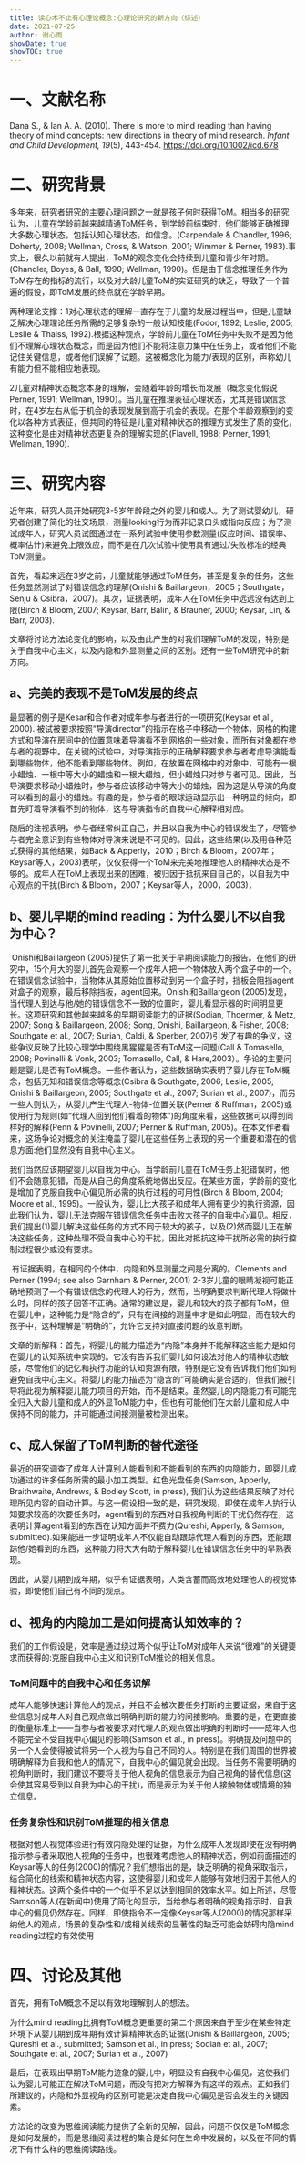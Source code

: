 ```yaml
---
title: 读心术不止有心理论概念:心理论研究的新方向（综述）
date: 2021-07-25
author: 谢心雨
showDate: true
showTOC: true
---
```


# 一、文献名称

Dana S., & Ian A. A. (2010). There is more to mind reading than having theory of mind concepts: new directions in theory of mind research. *Infant and Child Development, 19*(5), 443-454. https://doi.org/10.1002/icd.678 

# 二、研究背景

多年来，研究者研究的主要心理问题之一就是孩子何时获得ToM。相当多的研究认为，儿童在学龄前越来越精通ToM任务，到学龄前结束时，他们能够正确推理大多数心理状态，包括认知心理状态，如信念。(Carpendale & Chandler, 1996; Doherty, 2008; Wellman, Cross, & Watson, 2001; Wimmer & Perner, 1983).事实上，很久以前就有人提出，ToM的观念变化会持续到儿童和青少年时期。(Chandler, Boyes, & Ball, 1990; Wellman, 1990)。但是由于信念推理任务作为ToM存在的指标的流行，以及对大龄儿童ToM的实证研究的缺乏，导致了一个普遍的假设，即ToM发展的终点就在学龄早期。

两种理论支撑：1对心理状态的理解一直存在于儿童的发展过程当中，但是儿童缺乏解决心理理论任务所需的足够复杂的一般认知技能(Fodor, 1992; Leslie, 2005; Leslie & Thaiss, 1992).根据这种观点，学龄前儿童在ToM任务中失败不是因为他们不理解心理状态概念，而是因为他们不能将注意力集中在任务上，或者他们不能记住关键信息，或者他们误解了试题。这被概念化为能力/表现的区别，声称幼儿有能力但不能相应地表现。

2儿童对精神状态概念本身的理解，会随着年龄的增长而发展（概念变化假说Perner, 1991; Wellman, 1990）。当儿童在推理表征心理状态，尤其是错误信念时，在4岁左右从低于机会的表现发展到高于机会的表现。在那个年龄观察到的变化以各种方式表征，但共同的特征是儿童对精神状态的推理方式发生了质的变化，这种变化是由对精神状态更复杂的理解实现的(Flavell, 1988; Perner, 1991; Wellman, 1990).

# 三、研究内容

​	近年来，研究人员开始研究3-5岁年龄段之外的婴儿和成人。为了测试婴幼儿，研究者创建了简化的社交场景，测量looking行为而非记录口头或指向反应；为了测试成年人，研究人员试图通过在一系列试验中使用参数测量(反应时间、错误率、概率估计)来避免上限效应，而不是在几次试验中使用具有通过/失败标准的经典ToM测量。

​	首先，看起来远在3岁之前，儿童就能够通过ToM任务，甚至是复杂的任务，这些任务显然测试了对错误信念的理解(Onishi & Baillargeon，2005；Southgate，Senju & Csibra，2007)。其次，证据表明，成年人在ToM任务中远远没有达到上限(Birch & Bloom, 2007; Keysar, Barr, Balin, & Brauner, 2000; Keysar, Lin, & Barr, 2003).

​	文章将讨论方法论变化的影响，以及由此产生的对我们理解ToM的发现，特别是关于自我中心主义，以及内隐和外显测量之间的区别。还有一些ToM研究中的新方向。

## a、完美的表现不是ToM发展的终点

最显著的例子是Kesar和合作者对成年参与者进行的一项研究(Keysar et al., 2000). 被试被要求按照“导演director”的指示在格子中移动一个物体，网格的构建方式和导演在房间中的位置意味着导演看不到网格的一些对象，而所有对象都在参与者的视野中。在关键的试验中，对导演指示的正确解释要求参与者考虑导演能看到哪些物体，他不能看到哪些物体。例如，在放置在网格中的对象中，可能有一根小蜡烛、一根中等大小的蜡烛和一根大蜡烛，但小蜡烛只对参与者可见。因此，当导演要求移动小蜡烛时，参与者应该移动中等大小的蜡烛，因为这是从导演的角度可以看到的最小的蜡烛。有趣的是，参与者的眼球运动显示出一种明显的倾向，即首先盯着导演看不到的物体，这与导演指令的自我中心解释相对应。

随后的注视表明，参与者经常纠正自己，并且以自我为中心的错误发生了，尽管参与者完全意识到有些物体对导演来说是不可见的。因此，这些结果(以及用各种范式获得的其他结果，如Back & Apperly，2010；Birch & Bloom，2007年；Keysar等人，2003)表明，仅仅获得一个ToM来完美地推理他人的精神状态是不够的。成年人在ToM上表现出来的困难，被归因于抵抗来自自己的，以自我为中心观点的干扰(Birch & Bloom，2007；Keysar等人，2000，2003)，

## b、婴儿早期的mind reading：为什么婴儿不以自我为中心？

​	Onishi和Baillargeon (2005)提供了第一批关于早期阅读能力的报告。在他们的研究中，15个月大的婴儿首先会观察一个成年人把一个物体放入两个盒子中的一个。在错误信念试验中，当物体从其原始位置移动到另一个盒子时，挡板会阻挡agent对盒子的观察，最后移除挡板，agent回来。Onishi和Baillargeon (2005)发现，当代理人到达与他/她的错误信念不一致的位置时，婴儿看显示器的时间明显更长。这项研究和其他越来越多的早期阅读能力的证据(Sodian, Thoermer, & Metz, 2007; Song & Baillargeon, 2008; Song, Onishi, Baillargeon, & Fisher, 2008; Southgate et al., 2007; Surian, Caldi, & Sperber, 2007)引发了有趣的争议，这些争议反映了比较心理学中围绕黑猩猩是否有ToM这一问题(Call & Tomasello, 2008; Povinelli & Vonk, 2003; Tomasello, Call, & Hare,2003）。争论的主要问题是婴儿是否有ToM概念。一些作者认为，这些数据确实表明了婴儿存在ToM概念，包括无知和错误信念等概念(Csibra & Southgate, 2006; Leslie, 2005; Onishi & Baillargeon, 2005; Southgate et al., 2007; Surian et al., 2007)，而另一些人则认为，从婴儿产生代理人-物体-位置关联(Perner & Ruffman，2005)或使用行为规则(如“代理人回到他们看着的物体”)的角度来看，这些数据可以得到同样好的解释(Penn & Povinelli, 2007; Perner & Ruffman, 2005)。在本文作者看来，这场争论对概念的关注掩盖了婴儿在这些任务上表现的另一个重要和潜在的信息方面:他们显然没有自我中心主义。

​		我们当然应该期望婴儿以自我为中心。当学龄前儿童在ToM任务上犯错误时，他们不会随意犯错，而是从自己的角度系统地做出反应。在某些方面，学龄前的变化是增加了克服自我中心偏见所必需的执行过程的可用性(Birch & Bloom, 2004; Moore et al., 1995)。一般认为，婴儿比大孩子和成年人拥有更少的执行资源，因此我们认为，婴儿无法克服在错误信念任务中击败大孩子的自我中心偏见。相反，我们提出(1)婴儿解决这些任务的方式不同于较大的孩子，以及(2)然而婴儿正在解决这些任务，这种处理不受自我中心的干扰，因此对抵抗这种干扰所必需的执行控制过程很少或没有要求。

​		有证据表明，在相同的个体中，内隐和外显测量之间是分离的。Clements and Perner (1994; see also Garnham & Perner, 2001) 2-3岁儿童的眼睛凝视可能正确地预测了一个有错误信念的代理人的行为，然而，当明确要求判断代理人将做什么时，同样的孩子回答不正确。通常的建议是，婴儿和较大的孩子都有ToM，但在婴儿中，这种能力是“隐含的”，只有在间接的测量中才是如此明显，而在较大的孩子中，这种理解是“明确的”，允许它支持对直接问题的故意判断。

​		文章的新解释：首先，将婴儿的能力描述为“内隐”本身并不能解释这些能力是如何在婴儿的认知系统中实现的。它没有告诉我们婴儿如何设法对他人的精神状态敏感，尽管他们的记忆和执行功能的认知资源有限，特别是它没有告诉我们他们如何避免自我中心主义。将婴儿的能力描述为“隐含的”可能确实是合适的，但我们被引导将此视为解释婴儿能力项目的开始，而不是结束。虽然婴儿的内隐能力有可能完全归入大龄儿童和成人的外显ToM能力中，但也有可能他们在大龄儿童和成人中保持不同的能力，并可能通过间接测量被检测出来。

## c、成人保留了ToM判断的替代途径

​		最近的研究调查了成年人计算别人能看到和不能看到的东西的内隐能力，即婴儿成功通过的许多任务所需的最小加工类型。红色光盘任务(Samson, Apperly, Braithwaite, Andrews, & Bodley Scott, in press), 我们认为这些结果反映了对代理所见内容的自动计算。与这一假设相一致的是，研究发现，即使在成年人执行认知要求较高的次要任务时，agent看到的东西对自我视角判断的干扰仍然存在，这表明计算agent看到的东西在认知方面并不费力(Qureshi, Apperly, & Samson, submitted).如果能进一步证明成年人不仅能自动跟踪代理人看到的东西，还能跟踪他/她看到的东西，这种能力将大大有助于解释婴儿在错误信念任务中的早熟表现。

​		因此，从婴儿期到成年期，似乎有证据表明，人类含蓄而高效地处理他人的视觉体验，即使他们自己有不同的观点。

## d、视角的内隐加工是如何提高认知效率的？

我们的工作假设是，效率是通过绕过两个似乎让ToM对成年人来说“很难”的关键要求而获得的:克服自我中心主义和识别ToM推论的相关信息。

### ToM问题中的自我中心和任务识解

​		成年人能够快速计算他人的观点，并且不会被次要任务打断的主要证据，来自于这些信息对成年人对自己观点做出明确判断的能力的间接影响。重要的是，在更直接的衡量标准上——当参与者被要求对代理人的观点做出明确的判断时——成年人也不能完全不受自我中心偏见的影响(Samson et al., in press)。明确提及问题中的另一个人会使得被试将另一个人视为与自己不同的人。特别是在我们周围的世界被明确解释为自我和他人的情况下，自我中心的偏见就会出现。当任务不需要明确的视角判断时，我们建议不要将关于他人视角的信息表示为自己视角的替代信息(这会使其容易受到以自我为中心的干扰)，而是表示为关于他人接触物体或情境的独立信息。

### 任务复杂性和识别ToM推理的相关信息

根据对他人视觉体验进行有效内隐处理的证据，为什么成年人发现即使在没有明确指示参与者采取他人视角的任务中，也很难考虑他人的精神状态，例如前面描述的Keysar等人的任务(2000)的情况？我们想指出的是，缺乏明确的视角采取指示，结合简化的线索和精神状态内容，这使得婴儿和成年人能够有效地归因于其他人的精神状态。这两个条件中的一个似乎不足以达到相同的效率水平。如上所述，尽管Samson等人(在新闻中)使用了简化的显示，当给参与者明确的视角指示时，自我中心的偏见仍然存在。同样，即使指令不一定像Keysar等人(2000)的情况那样采纳他人的观点，场景的复杂性和/或相关线索的显著性的缺乏可能会妨碍内隐mind reading过程的有效使用

# 四、讨论及其他

首先，拥有ToM概念不足以有效地理解别人的想法。

为什么mind reading比拥有ToM概念更重要的第二个原因来自于至少在某些特定环境下从婴儿期到成年期有效计算精神状态的证据(Onishi & Baillargeon, 2005; Qureshi et al., submitted; Samson et al., in press; Sodian et al., 2007; Southgate et al., 2007; Surian et al., 2007)

最后，在表现出早期ToM能力迹象的婴儿中，明显没有自我中心偏见，这使我们认为婴儿可能正在解决ToM问题，而没有把对方解释为有这样的观点。正如我们所建议的，内隐和外显视角的区别可能是决定自我中心偏见是否会发生的关键因素。

方法论的改变为思维阅读能力提供了全新的见解，因此，问题不仅仅是ToM概念是如何发展的，而是思维阅读过程的集合是如何在生命中发展的，以及在不同的情况下有什么样的思维阅读路线。